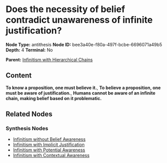 # Does the necessity of belief contradict unawareness of infinite justification?

**Node Type:** antithesis
**Node ID:** bee3a40e-f80a-497f-bcbe-6696071a49b5
**Depth:** 4
**Terminal:** No

**Parent:** [Infinitism with Hierarchical Chains](infinitism-with-hierarchical-chains-synthesis-dec508a5-c849-482a-8262-68b12e7fca75.md)

## Content

**To know a proposition, one must believe it.**, **To believe a proposition, one must be aware of justification.**, **Humans cannot be aware of an infinite chain, making belief based on it problematic.**

## Related Nodes

### Synthesis Nodes

- [Infinitism without Belief Awareness](infinitism-without-belief-awareness-synthesis-9fc9ed55-a206-4e5f-8a29-be8f55035450.md)
- [Infinitism with Implicit Justification](infinitism-with-implicit-justification-synthesis-179d200d-200c-4e3d-9eb2-9383aeaf225c.md)
- [Infinitism with Potential Awareness](infinitism-with-potential-awareness-synthesis-b6a98a6b-89e0-4624-a53c-d7621ea850a6.md)
- [Infinitism with Contextual Awareness](infinitism-with-contextual-awareness-synthesis-6e4490f8-454f-4d3c-a14f-42f2e1f985ba.md)
